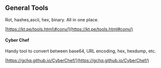## General Tools

Rot, hashes,ascii, hex, binary. All in one place.

[https://kt.pe/tools.html\#conv/](https://kt.pe/tools.html#conv/)



#### Cyber Chef

Handy tool to convert between base64, URL encoding, hex, hexdump, etc.

[https://gchq.github.io/CyberChef/](https://gchq.github.io/CyberChef/)





